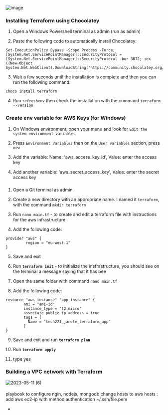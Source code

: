 
![image](https://github.com/janeteneto/IaC/assets/129942042/5d473528-70e8-4df9-b774-a9bbe70db69f)

### Installing Terraform using Chocolatey

1. Open a Windows Powershell terminal as admin (run as admin)

2. Paste the following code to automatically install Chocolatey:
````
Set-ExecutionPolicy Bypass -Scope Process -Force; [System.Net.ServicePointManager]::SecurityProtocol = [System.Net.ServicePointManager]::SecurityProtocol -bor 3072; iex ((New-Object System.Net.WebClient).DownloadString('https://community.chocolatey.org/install.ps1'))
````

3. Wait a few seconds until the installation is complete and then you can run the following command:
````
choco install terraform
````

4. Run `refreshenv` then check the installation with the command `terraform --version`

### Create env variable for AWS Keys (for Windows)

1. On Windows environment, open your menu and look for `Edit the system environment variables`

2. Press `Environment Variables` then on the `User variables` section, press `new`

3. Add the variable: Name: 'aws_access_key_id', Value: enter the access key

4. Add another variable: 'aws_secret_access_key', Value: enter the secret access key

###

1. Open a Git terminal as admin

2. Create a new directory with an appropriate name. I named it `terraform`, with the command `mkdir terraform`

3. Run `nano main.tf` - to create and edit a terraform file with instructions for the aws infrastructure

4. Add the following code:
````
provider "aws" {
         region = "eu-west-1"
}
````

5. Save and exit

6. Run **`terraform init`** - to initialize the insfrastructure, you should see on the terminal a message saying that it has bee

7. Open the same folder with command `nano main.tf`

8. Add the following code:
````
resource "aws_instance" "app_instance" {
        ami = "ami-id"
        instance_type = "t2.micro"
        associate_public_ip_address = true
        tags = {
          Name = "tech221_janete_terraform_app"
        }
}
````

9. Save and exit and run **`terraform plan`**

10. Run **`terraform apply`**

11. type yes

### Building a VPC network with Terraform

![2023-05-11 (6)](https://github.com/janeteneto/IaC/assets/129942042/49dd639b-3384-4734-a4b3-96d0ca191ac3)

####
playbook to configure ngin, nodejs, mongodb
change hosts to aws
hosts : add aws ec2-ip with method authentication ~/.ssh/file.pem


-
